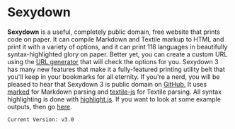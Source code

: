 # Sexydown
**Sexydown** is a useful, completely public domain, free website that prints code on paper. It can compile Markdown and Textile markup to HTML and print it with a variety of options, and it can print 118 languages in beautifully syntax-highlighted glory on paper. Better yet, you can create a custom URL using the [URL generator](url.html) that will check the options for you. Sexydown 3 has many new features that make it a fully-featured printing utility belt that you'll keep in your bookmarks for all eternity. If you're a nerd, you will be pleased to hear that Sexydown 3 is public domain on [GitHub.](https://github.com/sargeant45/Sexydown) It uses [marked](https://github.com/chjj/marked) for Markdown parsing and [textile-js](https://github.com/borgar/textile-js) for Textile parsing. All syntax highlighting is done with [highlight.js](http://highlightjs.org). If you want to look at some example outputs, then go [here](http://ethanarterberry.com/Sexydown/ex/ex.html).

`Current Version: v3.0`

